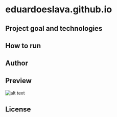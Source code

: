 # eduardoeslava.github.io

## Project goal and technologies

## How to run 

## Author 

## Preview

![alt text](https://encrypted-tbn0.gstatic.com/images?q=tbn:ANd9GcS2xYpJuhx57opLmWTtEj66rpx41DWIXwLiEz6S4CWSx_IHoHX1)


## License
